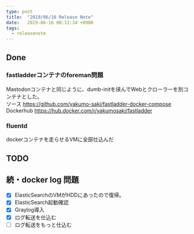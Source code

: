 ```yaml
---
type: post
title:  "2019/06/16 Release Note"
date:   2019-06-16 00:12:34 +0900
tags:
  - releasenote
---
```

## Done
### fastladderコンテナのforeman問題

Mastodonコンテナと同じように、dumb-initを挟んでWebとクローラーを別コンテナとした。  
ソース https://github.com/yakumo-saki/fastladder-docker-compose
Dockerhub https://hub.docker.com/r/yakumosaki/fastladder

### fluentd

dockerコンテナを走らせるVMに全部仕込んだ

## TODO 

## 続・docker log 問題

- [x] ElasticSearchのVMがHDDにあったので復帰。  
- [x] ElasticSearch起動確認
- [x] Graylog導入
- [x] ログ転送を仕込む
- [ ] ログ転送をもっと仕込む
